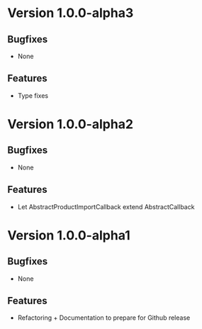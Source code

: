 # Version 1.0.0-alpha3

## Bugfixes

* None

## Features

* Type fixes

# Version 1.0.0-alpha2

## Bugfixes

* None

## Features

* Let AbstractProductImportCallback extend AbstractCallback

# Version 1.0.0-alpha1

## Bugfixes

* None

## Features

* Refactoring + Documentation to prepare for Github release